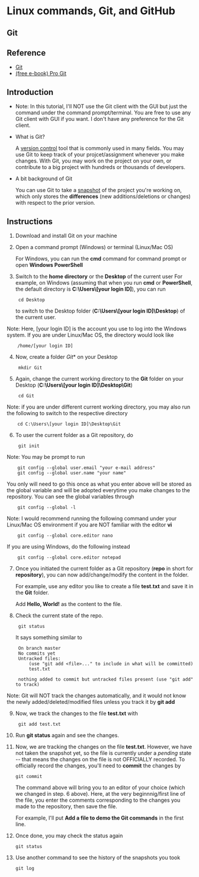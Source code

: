 # Linux commands, Git, and GitHub

## Git

## Reference

* [Git](https://git-scm.com/)
* [(free e-book) Pro Git](https://git-scm.com/book/en/v2)

## Introduction

* Note: In this tutorial, I'll NOT use the Git client with the GUI but just the command under the command prompt/terminal. You are free to use any Git client with GUI if you want. I don't have any preference for the Git client.

* What is Git?

    A [version control](https://git-scm.com/book/en/v2/Getting-Started-About-Version-Control) tool that is commonly used in many fields. You may use Git to keep track of your projcet/assignment whenever you make changes. With Git, you may work on the project on your own, or contribute to a big project with hundreds or thousands of developers.

* A bit background of Git

    You can use Git to take a [snapshot](https://git-scm.com/book/en/v2/Getting-Started-What-is-Git%3F) of the project you're working on, which only stores the **differences** (new additions/deletions or changes) with respect to the prior version.

## Instructions

1. Download and install Git on your machine
2. Open a command prompt (Windows) or terminal (Linux/Mac OS)

    For Windows, you can run the **cmd** command for command prompt or open **Windows PowerShell**

3. Switch to the **home directory** or the **Desktop** of the current user
    For example, on Windows (assuming that when you run **cmd** or **PowerShell**, the default directory is **C:\Users\\[your login ID]**), you can run

        cd Desktop

    to switch to the Desktop folder (**C:\Users\\[your login ID]\Desktop**) of the current user.

Note: Here, [your login ID] is the account you use to log into the Windows system. If you are under Linux/Mac OS, the directory would look like

        /home/[your login ID]

4. Now, create a folder *Git** on your Desktop

        mkdir Git
5. Again, change the current working directory to the **Git** folder on your Desktop (**C:\Users\\[your login ID]\Desktop\Git**)

        cd Git

Note: if you are under different current working directory, you may also run the following to switch to the respective directory

        cd C:\Users\[your login ID]\Desktop\Git
6. To user the current folder as a Git repository, do

        git init
Note: You may be prompt to run

        git config --global user.email "your e-mail address"
        git config --global user.name "your name"

You only will need to go this once as what you enter above will be stored as the global variable and will be adopted everytime you make changes to the repository. You can see the global variables through

        git config --global -l

Note: I would recommend running the following command under your Linux/Mac OS environment if you are NOT familiar with the editor **vi**

        git config --global core.editor nano

If you are using Windows, do the following instead

        git config --global core.editor notepad

7. Once you initiated the current folder as a Git repository (**repo** in short for **repository**), you can now add/change/modify the content in the folder. 
   
    For example, use any editor you like to create a file **test.txt** and save it in the **Git** folder.

    Add **Hello, World!** as the content to the file.

8. Check the current state of the repo.

        git status

    It says something similar to 

        On branch master
        No commits yet
        Untracked files:
            (use "git add <file>..." to include in what will be committed)
            test.txt

        nothing added to commit but untracked files present (use "git add" to track)

Note: Git will NOT track the changes automatically, and it would not know the newly added/deleted/modified files unless you track it by **git add**

9. Now, we track the changes to the file **test.txt** with

        git add test.txt

10. Run **git status** again and see the changes.
11. Now, we are tracking the changes on the file **test.txt**. However, we have not taken the snapshot yet, so the file is currently under a *pending* state -- that means the changes on the file is not OFFICIALLY recorded. To officially record the changes, you'll need to **commit** the changes by 

        git commit

    The command above will bring you to an editor of your choice (which we changed in step. 6 above). Here, at the very beginnnig/first line of the file, you enter the comments corresponding to the changes you made to the repository, then save the file. 
    
    For example, I'll put **Add a file to demo the Git commands** in the first line.

12. Once done, you may check the status again

        git status


13. Use another command to see the history of the snapshots you took

        git log


